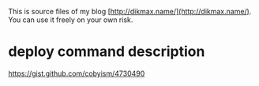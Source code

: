 This is source files of my blog [http://dikmax.name/](http://dikmax.name/). You can use it freely on your own risk.

# deploy command description

https://gist.github.com/cobyism/4730490
